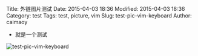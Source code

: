 Title: 外链图片测试
Date: 2015-04-03 18:36
Modified: 2015-04-03 18:36
Category: test
Tags: test, picture, vim
Slug: test-pic-vim-keyboard
Author: caimaoy


- 就是一个测试

![test-pic-vim-keyboard](http://7xif3g.com1.z0.glb.clouddn.com/caimaoy_vim_keyboard.png "test-pic-vim-keyboard")
